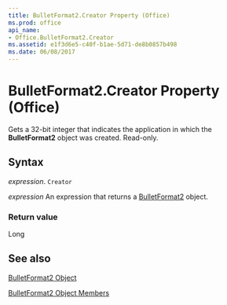 ```yaml
---
title: BulletFormat2.Creator Property (Office)
ms.prod: office
api_name:
- Office.BulletFormat2.Creator
ms.assetid: e1f3d6e5-c40f-b1ae-5d71-de8b0857b498
ms.date: 06/08/2017
---
```



# BulletFormat2.Creator Property (Office)

Gets a 32-bit integer that indicates the application in which the  **BulletFormat2** object was created. Read-only.


## Syntax

 _expression_. `Creator`

 _expression_ An expression that returns a [BulletFormat2](./Office.BulletFormat2.md) object.


### Return value

Long


## See also


[BulletFormat2 Object](Office.BulletFormat2.md)



[BulletFormat2 Object Members](./overview/Library-Reference/bulletformat2-members-office.md)

